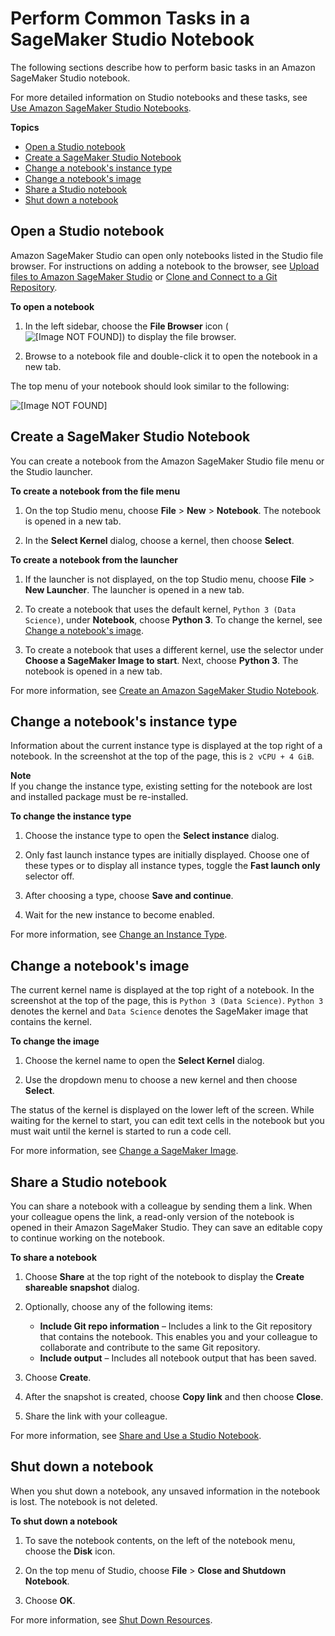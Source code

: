 # Perform Common Tasks in a SageMaker Studio Notebook<a name="studio-tasks-notebook"></a>

The following sections describe how to perform basic tasks in an Amazon SageMaker Studio notebook\.

For more detailed information on Studio notebooks and these tasks, see [Use Amazon SageMaker Studio Notebooks](notebooks.md)\.

**Topics**
+ [Open a Studio notebook](#studio-tasks-notebook-open)
+ [Create a SageMaker Studio Notebook](#studio-tasks-notebook-create)
+ [Change a notebook's instance type](#studio-tasks-notebook-change-instance-type)
+ [Change a notebook's image](#studio-tasks-notebook-change-image)
+ [Share a Studio notebook](#studio-tasks-notebook-share)
+ [Shut down a notebook](#studio-tasks-notebook-shut-down-instance)

## Open a Studio notebook<a name="studio-tasks-notebook-open"></a>

Amazon SageMaker Studio can open only notebooks listed in the Studio file browser\. For instructions on adding a notebook to the browser, see [Upload files to Amazon SageMaker Studio](studio-tasks.md#studio-tasks-files) or [Clone and Connect to a Git Repository](studio-tasks.md#studio-tasks-git)\.

**To open a notebook**

1. In the left sidebar, choose the **File Browser** icon \( ![\[Image NOT FOUND\]](http://docs.aws.amazon.com/sagemaker/latest/dg/images/icons/File_browser_squid.png)\) to display the file browser\.

1. Browse to a notebook file and double\-click it to open the notebook in a new tab\.

The top menu of your notebook should look similar to the following:

![\[Image NOT FOUND\]](http://docs.aws.amazon.com/sagemaker/latest/dg/images/studio/studio-notebooks-manage-callouts.png)

## Create a SageMaker Studio Notebook<a name="studio-tasks-notebook-create"></a>

You can create a notebook from the Amazon SageMaker Studio file menu or the Studio launcher\.

**To create a notebook from the file menu**

1. On the top Studio menu, choose **File** > **New** > **Notebook**\. The notebook is opened in a new tab\.

1. In the **Select Kernel** dialog, choose a kernel, then choose **Select**\.

**To create a notebook from the launcher**

1. If the launcher is not displayed, on the top Studio menu, choose **File** > **New Launcher**\. The launcher is opened in a new tab\.

1. To create a notebook that uses the default kernel, `Python 3 (Data Science)`, under **Notebook**, choose **Python 3**\. To change the kernel, see [Change a notebook's image](#studio-tasks-notebook-change-image)\.

1. To create a notebook that uses a different kernel, use the selector under **Choose a SageMaker Image to start**\. Next, choose **Python 3**\. The notebook is opened in a new tab\.

For more information, see [Create an Amazon SageMaker Studio Notebook](notebooks-create-notebook.md)\.

## Change a notebook's instance type<a name="studio-tasks-notebook-change-instance-type"></a>

Information about the current instance type is displayed at the top right of a notebook\. In the screenshot at the top of the page, this is `2 vCPU + 4 GiB`\.

**Note**  
If you change the instance type, existing setting for the notebook are lost and installed package must be re\-installed\.

**To change the instance type**

1. Choose the instance type to open the **Select instance** dialog\.

1. Only fast launch instance types are initially displayed\. Choose one of these types or to display all instance types, toggle the **Fast launch only** selector off\.

1. After choosing a type, choose **Save and continue**\.

1. Wait for the new instance to become enabled\.

For more information, see [Change an Instance Type](notebooks-run-and-manage-switch-instance-type.md)\.

## Change a notebook's image<a name="studio-tasks-notebook-change-image"></a>

The current kernel name is displayed at the top right of a notebook\. In the screenshot at the top of the page, this is `Python 3 (Data Science)`\. `Python 3` denotes the kernel and `Data Science` denotes the SageMaker image that contains the kernel\.

**To change the image**

1. Choose the kernel name to open the **Select Kernel** dialog\.

1. Use the dropdown menu to choose a new kernel and then choose **Select**\.

The status of the kernel is displayed on the lower left of the screen\. While waiting for the kernel to start, you can edit text cells in the notebook but you must wait until the kernel is started to run a code cell\.

For more information, see [Change a SageMaker Image](notebooks-run-and-manage-change-environment.md)\.

## Share a Studio notebook<a name="studio-tasks-notebook-share"></a>

You can share a notebook with a colleague by sending them a link\. When your colleague opens the link, a read\-only version of the notebook is opened in their Amazon SageMaker Studio\. They can save an editable copy to continue working on the notebook\.

**To share a notebook**

1. Choose **Share** at the top right of the notebook to display the **Create shareable snapshot** dialog\.

1. Optionally, choose any of the following items:
   + **Include Git repo information** – Includes a link to the Git repository that contains the notebook\. This enables you and your colleague to collaborate and contribute to the same Git repository\.
   + **Include output** – Includes all notebook output that has been saved\.

1. Choose **Create**\.

1. After the snapshot is created, choose **Copy link** and then choose **Close**\.

1. Share the link with your colleague\.

For more information, see [Share and Use a Studio Notebook](notebooks-sharing.md)\.

## Shut down a notebook<a name="studio-tasks-notebook-shut-down-instance"></a>

When you shut down a notebook, any unsaved information in the notebook is lost\. The notebook is not deleted\.

**To shut down a notebook**

1. To save the notebook contents, on the left of the notebook menu, choose the **Disk** icon\.

1. On the top menu of Studio, choose **File** > **Close and Shutdown Notebook**\.

1. Choose **OK**\.

For more information, see [Shut Down Resources](notebooks-run-and-manage-shut-down.md)\.